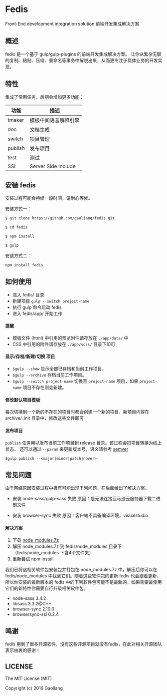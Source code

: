 # Fedis

Front-End development integration solution
前端开发集成解决方案

## 概述

fedis 是一个基于 gulp/gulp-plugins 的前端开发集成解决方案。
让你从繁杂无聊的复制、粘贴、压缩、重命名等事务中解脱出来，从而更专注于具体业务的开发实现。

## 特性

集成了常用任务，后期会增加更多功能：

功能  |  描述
---- | ---- 
tmaker		| 模板中间语言解释引擎
doc         | 文档生成
switch      | 项目管理
publish		| 发布项目 
test  		| 测试
SSI         | Server Side Include

## 安装 fedis

安装过程可能会持续一段时间，请耐心等候。

安装方式一：
``` bash
$ git clone https://github.com/gauliang/fedis.git

$ cd fedis

$ npm install

$ gulp
```

安装方式二：
```
npm install fedis
```

## 如何使用
* 进入 fedis/ 目录
* 新建项目 `gulp --switch project-name`
* 执行 gulp 命令启动 fedis
* 进入 fedis/app/ 开始工作

#### 提醒
* 模板文件 (html) 中引用的预览附件请存放在 `./app/data/` 中
* CSS 中引用的附件请存放在 `./app/scss/` 目录下即可

#### 显示/存档/新建/切换 项目
* `$gulp --show` 显示全部已存档和当前工作项目。
* `$gulp --archive` 存档当前工作项目。
* `$gulp --switch project-name` 切换至 `project-name` 项目，如果 `project-name` 项目不存在则会新建。

#### 修改默认项目模板
每次切换到一个新的不存在的项目时都会创建一个新的项目，新项目内容在 archive/_init 目录中，修改这些文件即可

#### 发布项目
`publish` 任务用以发布当前工作项目到 release 目录。该过程会把项目转换为线上状态。
还可以通过 `--param` 来更新版本号，语义请参考 [semver](https://docs.npmjs.com/misc/semver)
```
$gulp publish --<major|minor|patch|nover>
```

## 常见问题
由于网络原因安装过程中极有可能出现下列问题，在后面给出了解决方案。

* 安装 node-sass/gulp-sass 失败
   原因：是无法连接亚马逊云服务器下载二进制文件

* 安装 browser-sync 失败
   原因：客户端不具备编译环境，visualstudio

#### 解决方案

1. 下载 [node_modules.7z](http://files.cnblogs.com/files/kelsen/node_modules.7z)
2. 解压 node_modules.7z 到 fedis/node_modules 目录下（fedis/node_modules 下含4个文件夹）
3. 重新尝试 npm install

我们已将这相关软件包安装包并打包在 node_modules.7z 中，解压后你可以在 fedis/node_modules 中找到它们。随着这些软件包的更新 fedis 也会跟着更新，所以你安装的最新版本的 fedis 中的下列软件包可能不是最新的，如果需要最使用它们的新特性你需要自行升级相关软件包。
* node-sass    3.4.2
* libsass      3.3.2@C++
* browser-sync 2.10.0
* browsersync-ssi 0.2.4


## 鸣谢
fedis 用到了很多开源软件，没有这些开源项目就没有fedis，在此对相关开源团队表示由衷的感谢！

## LICENSE

The MIT License (MIT)

Copyright (c) 2016 Gaoliang